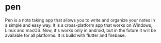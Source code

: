 # pen

Pen is a note taking app that allows you to write and organize your notes in a simple and easy way.
It is a cross-platform app that works on Windows, Linux and macOS. Now, it's works only in android,
but in the future it will be available for all platforms. It is build with flutter and firebase.
